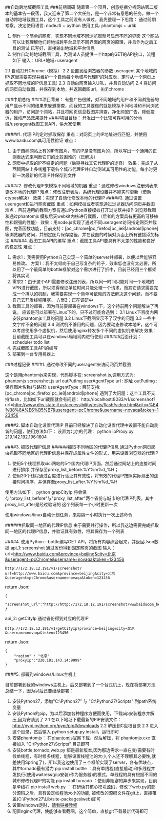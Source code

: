 ##自动跨地域截图工具
###前期调研
随着第一个项目，创意挖掘分析网站第二版本的基本告一段落，我又迎来了第二个大任务，是一个非常有意思的任务，做一个自动跨地域截图工具，这个工具之前没有人做过，我先整理一下思路：
通过前期考察，决定使用语言: nodeJS + python  使用工具: phantomjs + urlib

1. 制作一个简单的网页，实现不同地域不同浏览器型号显示不同的界面
这个网站可以让我理解他们跨地域跨平台显示不同界面的网页的原理，并且作为之后工具的测试
已写好，直接输出地域和平台信息
2. 制作自动跨地域截图工具，为测试人员提供一个http的GET的API接口，流程如下
输入：URL+地域+useragent

2.1 自动打开Chrome（模拟）
2.2 设置发给浏览器的参数 useragent 某个地域的IP(这里需要实现并维护一个自动每个地域与代理IP的对应表，定时从一个网页上抓取不同地域的IP信息工具)
2.3 自动向网页输入URL，并且自动访问
2.4 将访问的网页自动截图，并保存到本地，并返回截图url，关闭chrome

###中期总结
####项目背景：
有些广告很贼，对不同地域的用户和不同浏览器的用户显示不同的结果来躲避排查，而我的工具要做的就是模拟不同地域和不同浏览器的用户，访问那个网站，并且将网页信息截图并排查，净化网盟广告，降低投诉，推动产品效果提升
####项目目标：
开发出一个比较可靠可用的分地域/useragent截图工具API，供大家使用

#####1.	代理IP的定时抓取保存
重点：对网页上的IP地址进行匹配，并使用www.baidu.com其可用性验证
难点：

1.	由于西祠网站上有的IP有图片，有的IP是没有图片的，所以写出一个通用的正则表达式来判断它们的比较困难的（已解决）
2.	网页中抓取的IP不稳定的问题（后期寻找其它代理IP的途径）
效果：完成了从西祠网站上多线程下载各个城市代理IP并自动测试其可用性的功能，每小时更新一次最新的代理IP并保存到文件

#####2.	修改代理IP来模拟不同地域的机器
重点：通过修改windows注册列表来更改本地的代理IP
难点：修改注册表后，系统代理设置并不能实时更新（借助ctypes解决）
效果：实现了自动化修改本地的代理IP
#####3.	通过设置useragent和进行网页截图
重点：如何模拟或者实现通过浏览器访问网页并截图
难点：目前通用的截图方案有通过Python直接模拟打开浏览器并操作浏览器截图和通过phantomjs 模拟后天webkit内核进行截图，（后者的方案具有更高的可移植性和跟强的性能）
效果：用node.js实现了通过不同useragent访问指定网页并截图，完善函数功能，目前支持：[pc_chrome|pc_firefox|pc_ie8|android|iphone]等浏览器的访问，并制定图片保存路径，并在截图的时候对页面上所有链接添加标注
#####4.	截图工具API的编写
重点：截图工具API要具有不太差的性能和良好的稳定性
难点：

1.	需求1：我需要用Python自己实现一个简单的server并部署，以便以后能够容易修改。
方案1：我不太倾向于自己写复杂的轮子，效率低也没有太必要，所以用了一个最简单的bottle框架对这个需求进行了折中，目前已经用三个框架将其实现
2.	需求2：由于这个API需要修改注册列表，所以同一时间只能对同一个地域的VPN进行截图，所以须得保证单位时间只能处理一个请求，而其它请求需要完成一个排队的机制，我需要实现一个简单可依赖的方法解决这个问题，而不要自己去开发线程阻塞。
方案2：正在调研中
3.	截图工具的部署，因为目前要部署在windows下，这个待前两个问题解决了再说。
应该是可以部署在Linux下的，只不过可能会遇到：
3.1	Linux下百度内网安装phantomjs工具的问题
3.2	Linux下截图显示不了汉字的问题
3.3	一些中文字库不全的问题
3.4	测试机不够用的问题，因为要动态修改本地IP，这个可以考虑使用多个虚拟机，然后使用nginx转发多个不同的虚拟机来解决
效果：目前截图工具可以在windows局域网内进行使用
#####5后面计划：schedule/ todo list
1.	完成截图工具API的编写
2.	部署到一台专用机器上

###过程记录
####1. 通过修改不同的useragent来访问网页并截图

这个是用phantomjs来实现，代码脚本在: screenshot.js,调用方式为:	
	phantomjs screenshot.js url outPutImg userAgentType
 url : 网址
 outPutImg : 保存图片名称(与路径)
 userAgentType : 目前支持: [pc_chrome|pc_firefox|pc_ie8|android|iphone]
遇到了大问题：这个工具不支持flash，比如如下url截图就会有问题：
http://localhost:8083/v1/screenshot?url=http://www.dhs.state.il.us/accessibility/tests/flash/video.html&city=%E4%B8%8A%E6%B5%B7&useragent=pcChrome&username=novaqa&token=123456

####2. 脚本自动化设置代理IP
目前已经解决了自动化设置代理中设置不能自动刷新的问题，使用方法如下：
设置为北京的代理：
	python ipProxy.py 219.142.192.196:1604

####3. 抓取代理IP信息
######抓取不同地区的代理IP信息
通过Python网页爬虫抓取不同地区的代理IP信息并保存成属性文件的形式，用来设置浏览器的代理IP
1.  使用5个线程抓取xici网站的5个国内代理IP页面，然后通过网站上的连接时间进行排序,并保存至proxy_list_before.%Y%m%d_%H；
2. 使用20个线程通过百度进行验证其有效性，将有效的代理IP按照实际测出的连接时间排序，并保存至proxy_list_after.%Y%m%d_%H

使用方法如下：
	python grapCityIp
将会保存"proxy_list_before"与"proxy_list_after"两个省份与城市的代理IP列表，其中proxy_list_after是经过验证的
这个列表每一个小时更新一次

使用windows/linux自动计划任务，来每隔一小时执行一次上述命令

######抓取同一地区的代理IP信息
由于需要并行操作，所以我这边需要完成抓取同一地区的代理IP信息，并验证其有效性，将其保存为一个列表

####4. 使用Python—bottle编写GET API，将所有内容综合起来，并返回Json数据
api_1: screenshot 通过省份得到固定网页的截图 输入：url=http://www.baidu.com&province=beijing&city=北京&useragent=pcChrome&username=novaqa&token=123456

	http://172.18.12.191/v1/screenshot?url=http://www.baidu.com&province=beijing&city=北京&useragent=pcChrome&username=novaqa&token=123456

return Json:

	{
	  "screenshot_url":"http://http://172.18.12.191/screenshot/wwwbaiducom_beijing_pcChrome_201507221032.png"
	}

api_2: getCityIp 通过省份得到对应的代理IP

	http://172.18.12.191/v1/getCityIp?province=beijing&city=北京&username=novaqa&token=123456

return Json:

	{
		"region" : "北京"
	    "proxyIp":"220.181.143.14:9999"
	}

####5. 部署到windows/Linux主机上

目前部署到我的windows主机上，后又部署到了一个台式机上，现在将部署方法总结一下，因为以后还要继续部署：
1. 安装Python27，添加"C:\Python27" 与 "C:\Python27\Scripts" 到path系统变量
2. 安装Python的pip，为以后添加各种程序方便而使用，下载pip安装程序并解压,因为安装到了
    2.1 在以下地址下载最新的PIP安装文件：http://pypi.python.org/pypi/pip#downloads
    2.2 解压到C盘根目录
    2.3 进入这个目录，然后输入 python setup.py install，运行即可
3. 安装phantomjs：
	在[phantomjs官网](http://phantomjs.org/)下载，然后解压，将 phantomjs.exe 直接加入 "C:\Python27\Scripts" 目录即可
4. 安装bottle,tornado,web.py
都是最新版本,因为那边需求一直在变(需要有时候单线程，有时候多线程，能够设置线程池的大小,个人还不理解其必要性,就差使用Spring了)，所以我这边使用了三个框架实现了server，各有优缺点，其中tornado最有潜力
    pip install bottle ：具有单线程(直接启动)和多线程并发执行(使用waitress(pip安装)作为服务器)的模式，单线程的具有根据不同的城市修改代理IP的功能
    pip install tornado ：使用非阻塞的异步来实现，目前是单线程
    pip install web.py ： 在研读其核心模块[源码](http://diaocow.iteye.com/blog/1922760)，修改了web.py的部分源码之后，具有设定线程池大小的功能, 被修改的源码文件在git上，直接覆盖(C:\Python27\Lib\site-packages\web)即可
5. 设置windows定时，[请看链接教程](http://blog.csdn.net/liqfyiyi/article/details/8812971)
6. 配置nginx代理，使能够查看截图，这个简单，直接git下载最新代码即可